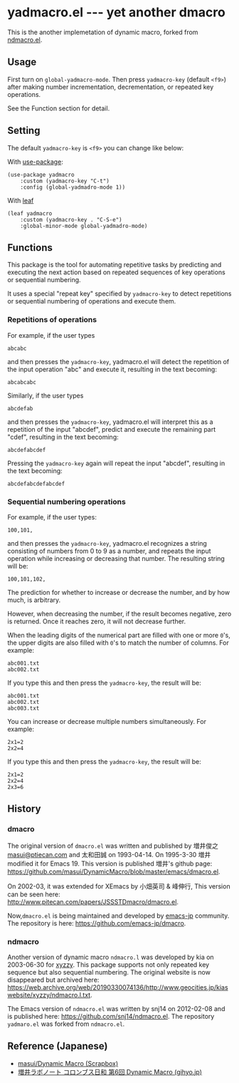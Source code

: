 # yadmacro.el --- yet another dmacro

This is the another implemetation of dynamic macro,
forked from [ndmacro.el](https://github.com/snj14/ndmacro.el).

## Usage

First turn on `global-yadmacro-mode`.
Then press `yadmacro-key` (default `<f9>`)
after making number incrementation, decrementation, or repeated key operations.

See the Function section for detail.

## Setting

The default `yadmacro-key` is `<f9>` you can change like below:

With [use-package](https://github.com/jwiegley/use-package):
```emacs-lisp
(use-package yadmacro
    :custom (yadmacro-key "C-t")
    :config (global-yadmadro-mode 1))
```

With [leaf](https://github.com/conao3/leaf.el)
```emacs-lisp
(leaf yadmacro
    :custom (yadmacro-key . "C-S-e")
    :global-minor-mode global-yadmadro-mode)
```

## Functions

This package is the tool for automating repetitive tasks
by predicting and executing the next action based on repeated sequences of key operations
or sequential numbering.

It uses a special "repeat key" specified
by `yadmacro-key` to detect repetitions or sequential numbering of operations and execute them.

### Repetitions of operations

For example, if the user types
```
abcabc
```
and then presses the `yadmacro-key`,
yadmacro.el will detect the repetition of the input operation "abc" and execute it,
resulting in the text becoming:
```
abcabcabc
```

Similarly, if the user types
```
abcdefab
```
and then presses the `yadmacro-key`,
yadmacro.el will interpret this as a repetition of the input "abcdef",
predict and execute the remaining part "cdef",
resulting in the text becoming:
```
abcdefabcdef
```

Pressing the `yadmacro-key` again will repeat the input "abcdef",
resulting in the text becoming:
```
abcdefabcdefabcdef
```

### Sequential numbering operations

For example, if the user types:
```
100,101,
```
and then presses the `yadmacro-key`,
yadmacro.el recognizes a string consisting of numbers from 0 to 9 as a number,
and repeats the input operation while increasing or decreasing that number.
The resulting string will be:
```
100,101,102,
```
The prediction for whether to increase or decrease the number,
and by how much, is arbitrary.

However, when decreasing the number,
if the result becomes negative, zero is returned.
Once it reaches zero, it will not decrease further.

When the leading digits of the numerical part are filled with one or more `0`'s,
the upper digits are also filled with `0`'s to match the number of columns.
For example:
```
abc001.txt
abc002.txt
```
If you type this and then press the `yadmacro-key`, the result will be:
```
abc001.txt
abc002.txt
abc003.txt
```

You can increase or decrease multiple numbers simultaneously. For example:
```
2x1=2
2x2=4
```

If you type this and then press the `yadmacro-key`, the result will be:
```
2x1=2
2x2=4
2x3=6
```


## History

### dmacro

The original version of `dmacro.el` was written and published
by 増井俊之 <masui@ptiecan.com> and 太和田誠 on 1993-04-14.
On 1995-3-30 増井 modified it for Emacs 19.
This version is published 増井's github page:
<https://github.com/masui/DynamicMacro/blob/master/emacs/dmacro.el>.

On 2002-03, it was extended for XEmacs by 小畑英司 & 峰伸行,
This version can be seen here:
<http://www.pitecan.com/papers/JSSSTDmacro/dmacro.el>.

Now,`dmacro.el` is being maintained and developed by
[emacs-jp](https://emacs-jp.github.io/) community.
The repository is here:
<https://github.com/emacs-jp/dmacro>.


### ndmacro

Another version of dynamic macro `ndmacro.l` was developed by kia on 2003-06-30 for
[xyzzy](https://github.com/xyzzy-022/xyzzy).
This package supports not only repeated key sequence but also sequential numbering.
The original website is now disappeared but archived here:
<https://web.archive.org/web/20190330074136/http://www.geocities.jp/kiaswebsite/xyzzy/ndmacro.l.txt>.

The Emacs version of `ndmacro.el` was written by snj14 on 2012-02-08 and
is published here: <https://github.com/snj14/ndmacro.el>.
The repository `yadmaro.el` was forked from `ndmacro.el`.


## Reference (Japanese)

- [masui/Dynamic Macro (Scrapbox)](https://scrapbox.io/masui/Dynamic_Macro)
- [増井ラボノート コロンブス日和 第6回 Dynamic Macro (gihyo.jp)](https://gihyo.jp/dev/serial/01/masui-columbus/0006)
